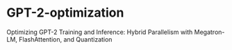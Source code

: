 # GPT-2-optimization
Optimizing GPT-2 Training and Inference: Hybrid Parallelism with Megatron-LM, FlashAttention, and Quantization
